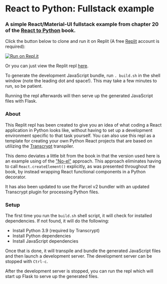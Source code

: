 # React to Python: Fullstack example

### A simple React/Material-UI fullstack example from chapter 20 of the [React to Python](https://pyreact.com) book.

Click the button below to clone and run it on Replit (A free [Replit](https://replit.com/) account is required):

[![Run on Repl.it](https://repl.it/badge/github/JennaSys/replit_rtp_fullstack)](https://repl.it/github/JennaSys/replit_rtp_fullstack)

Or you can just view the Replit repl [here](https://replit.com/@JennaSys/replitrtpfullstack).

To generate the development JavaScript bundle, run `. build.sh` in the shell window (note the leading dot and space!). This may take a few minutes to run, so be patient.

Running the repl afterwards will then serve up the generated JavaScript files with Flask.

### About
This Replit repl has been created to give you an idea of what coding a React application in Python looks like, without having to set up a development environment specific to that task yourself.  You can also use this repl as a template for creating your own Python React projects that are based on utilizing the [Transcrypt](https://www.transcrypt.org) transpiler.

This demo deviates a little bit from the book in that the version used here is an example using of the ["No-el"](https://dev.to/jennasys/no-el-eliminate-explicit-calls-to-createelement-when-using-python-to-code-react-applications-5214) approach.  This approach eliminates having to call `React.createElement()` explicitly, as was presented throughout the book, by instead wrapping React functional components in a Python decorator.

It has also been updated to use the Parcel v2 bundler with an updated Transcrypt plugin for processing Python files.

### Setup
The first time you run the `build.sh` shell script, it will check for installed dependencies.  If not found, it will do the following:  
- Install Python 3.9 (required by Transcrypt)
- Install Python dependencies
- Install JavaScript dependencies

Once that is done, it will transpile and bundle the generated JavaScript files and then launch a development server. The development server can be stopped with `Ctrl-c`.

After the development server is stopped, you can run the repl which will start up Flask to serve up the generated files.

